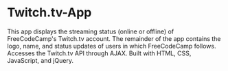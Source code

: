 # Twitch.tv-App
This app displays the streaming status (online or offline) of FreeCodeCamp's Twitch.tv account. The remainder of the app contains the logo, name, and status updates of users in which FreeCodeCamp follows. Accesses the Twitch.tv API through AJAX. Built with HTML, CSS, JavaScript, and jQuery.
